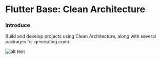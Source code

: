 # Flutter Base: Clean Architecture

### Introduce

Build and develop projects using Clean Architecture, along with several packages for generating code.

![alt text](https://github.com/[username]/[reponame]/blob/[branch]/image.jpg?raw=true)
